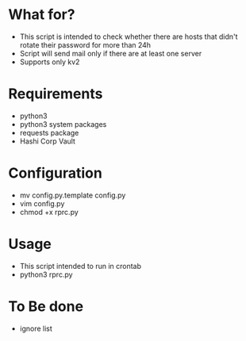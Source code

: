 # What for?
 - This script is intended to check whether there are hosts that didn't rotate their password for more than 24h
 - Script will send mail only if there are at least one server
 - Supports only kv2 
 
# Requirements
 - python3
 - python3 system packages
 - requests package
 - Hashi Corp Vault

# Configuration
 * mv config.py.template config.py
 * vim config.py
 * chmod +x rprc.py

# Usage
 - This script intended to run in crontab
 - python3 rprc.py

# To Be done
 - ignore list

